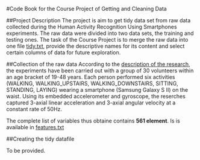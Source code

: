#Code Book for the Course Project of Getting and Cleaning Data

##Project Description
The project is aim to get tidy data set from raw data collected during the Human Activity Recognition Using Smartphones experiments. The raw data were divided into two data sets, the training and testing ones. The task of the Course Project is to merge the raw data into one file [tidy.txt](tidy.txt), provide the descriptive names for its content and select certain columns of data for future exploration.  

##Collection of the raw data
According to the [description of the research](resources/README.txt), the experiments have been carried out with a group of 30 volunteers within an age bracket of 19-48 years. Each person performed six activities (WALKING, WALKING_UPSTAIRS, WALKING_DOWNSTAIRS, SITTING, STANDING, LAYING) wearing a smartphone (Samsung Galaxy S II) on the waist. Using its embedded accelerometer and gyroscope, the reserches captured 3-axial linear acceleration and 3-axial angular velocity at a constant rate of 50Hz.

The complete list of variables thus obtaine contains **561 element**. Is is available in [features.txt](resources/features.txt)

##Creating the tidy datafile

To be provided.


